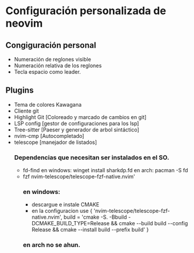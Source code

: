 # Configuración personalizada de neovim 

## Congiguración personal

 - Numeración de reglones visible
 - Numeración relativa de los reglones
 - Tecla espacio como leader.

## Plugins

 - Tema de colores Kawagana
 - Cliente git 
 - Highlight Git [Coloreado y marcado de cambios en git]
 - LSP config [gestor de configuraciones para los lsp]
 - Tree-sitter [Paeser y generador de arbol sintáctico]
 - nvim-cmp [Autocompletado]
 - telescope [manejador de listados]
    ### Dependencias que necesitan ser instalados en el SO.
     - fd-find
        en windows: winget install sharkdp.fd
        en arch: pacman -S fd
     - fzf nvim-telescope/telescope-fzf-native.nvim'
        ### en windows:
         - descargue e instale CMAKE
         - en la configuracion use 
            { 'nvim-telescope/telescope-fzf-native.nvim', build = 'cmake -S. -Bbuild -DCMAKE_BUILD_TYPE=Release && cmake --build build --config Release && cmake --install build --prefix build' }
        ### en arch no se ahun.
